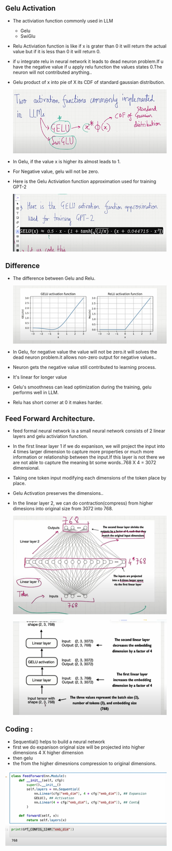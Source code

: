 ## Gelu Activation

- The activiation function commonly used in LLM
    - Gelu
    - SwiGlu

- Relu Activiation function is like if x is grater than 0 it will return the actual value but if it is less than 0 it will return 0.
- if u integrate relu in neural network it leads to dead neuron problem.If u have the negative value if u apply relu function the values states 0.The neuron will not contributed anything.. 

- Gelu product of x into pie of X its CDF of standard gaussian distribution.

    ![alt text](Images/gelu.png)

- In Gelu, if the value x is higher its almost leads to 1.
- For Negative value, gelu will not be zero.

- Here is the Gelu Activiation function approximation used for training GPT-2

    ![alt text](Images/geluActiviation.png)

## Difference

- The difference between Gelu and Relu.

    ![alt text](Images/differeneceGelu.png)

- In Gelu, for negative value the value will not be zero.it will solves the dead neuron problem.it allows non-zero output for negative values..
- Neuron gets the negative value still contributed to learning process.
- It's linear for longer value
- Gelu's smoothness can lead optimization during the training, gelu performs well in LLM.
- Relu has  short corner at 0 it makes harder.

## Feed Forward Architecture.

- feed formal neural network is a small neural network consists of 2 linear layers and gelu activiation function.
- In the first linear layer 1 if we do expanison, we will project the input into 4 times larger dimension to capture more properties or much more information or relationship between the input.If this layer is not there we are not able to capture the meaning bt some words..768 X 4 = 3072 dimensional.
- Taking one token input modifying each dimensions of the token place by place.
- Gelu Activation preserves the dimensions..
- In the linear layer 2, we can do contraction(compress) from higher dimesions into original size from 3072 into 768.

    ![alt text](Images/feedforwardNeural.png)

    ![alt text](Images/geluActivationwithLinearLayer.png)

## Coding : 

- Sequential() helps to build a neural network
- first we do expanison original size will be projected into higher dimensions 4 X higher dimension
- then gelu
- the from the higher dimesnions compression  to original dimensions.


![alt text](Images/geluActiviationCde.png)